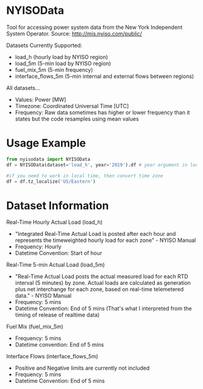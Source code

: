 # NYISOData
Tool for accessing power system data from the New York Independent System Operator.
Source: http://mis.nyiso.com/public/

Datasets Currently Supported:
- load_h  (hourly load by NYISO region)
- load_5m (5-min load by NYISO region)
- fuel_mix_5m (5-min frequency)
- interface_flows_5m (5-min internal and external flows between regions)

All datasets...
- Values: Power [MW]
- Timezone: Coordinated Universal Time [UTC]
- Frequency: Raw data sometimes has higher or lower frequency than it states but the code resamples using mean values

# Usage Example
```python
from nyisodata import NYISOData
df = NYISOData(dataset='load_h', year='2019').df # year argument in local time, but returns dataset in UTC 

#if you need to work in local time, then convert time zone
df = df.tz_localize('US/Eastern')
```

# Dataset Information

Real-Time Hourly Actual Load (load_h)
- "Integrated Real-Time Actual Load is posted after each hour and represents the timeweighted hourly load for each zone" - NYISO Manual
- Frequency: Hourly
- Datetime Convention: Start of hour

Real-Time 5-min Actual Load (load_5m)
- "Real-Time Actual Load posts the actual measured load for each RTD interval (5 minutes) by zone. 
Actual loads are calculated as generation plus net interchange for each zone, based on real-time telemetered data." - NYISO Manual
- Frequency: 5 mins 
- Datetime Convention: End of 5 mins (That's what I interpreted from the timing of release of realtime data)

Fuel Mix (fuel_mix_5m)
- Frequency: 5 mins 
- Datetime convention: End of 5 mins

Interface Flows (interface_flows_5m)
- Positive and Negative limits are currently not included
- Frequency: 5 mins 
- Datetime Convention: End of 5 mins
